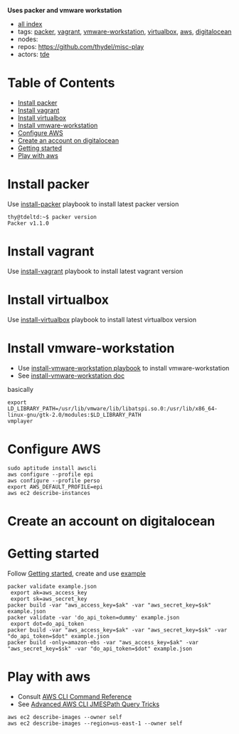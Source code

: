 **Uses packer and vmware workstation**

- [all index](/indexed/tde/journal-tde.md)
- tags: [packer](/indexed/tde/journal-tde.md#tags-packer), [vagrant](/indexed/tde/journal-tde.md#tags-vagrant), [vmware-workstation](/indexed/tde/journal-tde.md#tags-vmware-workstation), [virtualbox](/indexed/tde/journal-tde.md#tags-virtualbox), [aws](/indexed/tde/journal-tde.md#tags-aws), [digitalocean](/indexed/tde/journal-tde.md#tags-digitalocean)
- nodes: 
- repos: https://github.com/thydel/misc-play
- actors: [tde](/indexed/tde/journal-tde.md#actors-tde)



# Table of Contents

-   [Install packer](#install-packer)
-   [Install vagrant](#install-vagrant)
-   [Install virtualbox](#install-virtualbox)
-   [Install vmware-workstation](#install-vmware-workstation)
-   [Configure AWS](#configure-aws)
-   [Create an account on digitalocean](#create-an-account-on-digitalocean)
-   [Getting started](#getting-started)
-   [Play with aws](#play-with-aws)


# Install packer

Use [install-packer][] playbook to install latest packer version

```console
thy@tdeltd:~$ packer version
Packer v1.1.0
```

[install-packer]: https://github.com/thydel/misc-play/blob/master/install-packer.yml "github.com"

# Install vagrant

Use [install-vagrant][] playbook to install latest vagrant version

[install-vagrant]: https://github.com/thydel/misc-play/blob/master/install-vagrant.yml "github.com"

# Install virtualbox

Use [install-virtualbox][] playbook to install latest virtualbox version

[install-virtualbox]: https://github.com/thydel/misc-play/blob/master/install-virtualbox.yml "github.com"

# Install vmware-workstation

- Use [install-vmware-workstation playbook][] to install vmware-workstation
- See [install-vmware-workstation doc][]

basically

```
export LD_LIBRARY_PATH=/usr/lib/vmware/lib/libatspi.so.0:/usr/lib/x86_64-linux-gnu/gtk-2.0/modules:$LD_LIBRARY_PATH
vmplayer
```

[install-vmware-workstation playbook]:
	https://github.com/thydel/misc-play/blob/master/install-vmware-workstation.yml "github.com"

[install-vmware-workstation doc]:
	https://github.com/thydel/misc-play/blob/master/install-vmware-workstation.md "github.com"

# Configure AWS

```
sudo aptitude install awscli
aws configure --profile epi
aws configure --profile perso
export AWS_DEFAULT_PROFILE=epi
aws ec2 describe-instances
```

# Create an account on digitalocean

# Getting started

Follow [Getting started][], create and use [example](2017-10-19_TDE_packer-and-vmware-workstation/example.json)

```
packer validate example.json
 export ak=aws_access_key
 export sk=aws_secret_key
packer build -var "aws_access_key=$ak" -var "aws_secret_key=$sk" example.json
packer validate -var 'do_api_token=dummy' example.json
 export dot=do_api_token
packer build -var "aws_access_key=$ak" -var "aws_secret_key=$sk" -var "do_api_token=$dot" example.json
packer build -only=amazon-ebs -var "aws_access_key=$ak" -var "aws_secret_key=$sk" -var "do_api_token=$dot" example.json
```

[Getting started]: https://www.packer.io/intro/getting-started/install.html "packer.io"

# Play with aws

- Consult [AWS CLI Command Reference][]
- See [Advanced AWS CLI JMESPath Query Tricks][]

```
aws ec2 describe-images --owner self
aws ec2 describe-images --region=us-east-1 --owner self
```

[AWS CLI Command Reference]: http://docs.aws.amazon.com/cli/latest/reference/ "docs.aws.amazon.com"

[Advanced AWS CLI JMESPath Query Tricks]:
	http://opensourceconnections.com/blog/2015/07/27/advanced-aws-cli-jmespath-query/ "opensourceconnections.com"

